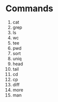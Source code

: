 

# Commands

1. cat
2. grep
3. ls
4. wc
5. tee
6. pwd
7. sort
8. uniq
9. head
10. tail
11. cd
12. cp
13. diff 
14. more
15. man